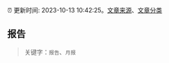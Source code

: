 :alarm_clock: 更新时间: 2023-10-13 10:42:25。[文章来源](/README.md)、[文章分类](/TAGS.md)

## 报告


> 关键字：`报告`、`月报`



